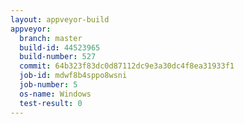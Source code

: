 ```yaml
---
layout: appveyor-build
appveyor:
  branch: master
  build-id: 44523965
  build-number: 527
  commit: 64b323f83dc0d87112dc9e3a30dc4f8ea31933f1
  job-id: mdwf8b4sppo8wsni
  job-number: 5
  os-name: Windows
  test-result: 0
---
```

